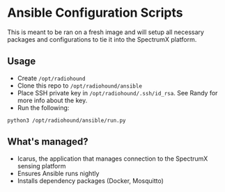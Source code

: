# Ansible Configuration Scripts
This is meant to be ran on a fresh image and will setup all necessary packages and configurations to tie it into the SpectrumX platform.  

## Usage

- Create `/opt/radiohound`
- Clone this repo to `/opt/radiohound/ansible`
- Place SSH private key in `/opt/radiohound/.ssh/id_rsa`.  See Randy for more info about the key.
- Run the following:
```
python3 /opt/radiohound/ansible/run.py
```


## What's managed?
- Icarus, the application that manages connection to the SpectrumX sensing platform
- Ensures Ansible runs nightly
- Installs dependency packages (Docker, Mosquitto)